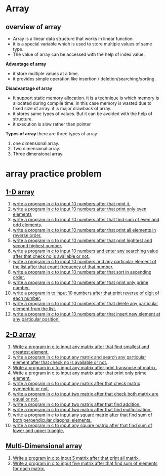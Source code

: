 <h1>Array</h1>
<h2>overview of array</h2>
<ul>
<!-- overview of array -->
<li>Array is a linear data structure that works in linear function.</li>
<li>it is a special variable which is used to store multiple values of same type.</li>
<li>The value of array can be accessed with the help of index value.</li>
</ul>
<!-- advantage of array -->
<b>Advantage of array</b>
<ul>
<li>it store multiple values at a time.</li>
<li>it provides simple operation like insertion / deletion/searching/sorting.</li>
</ul>
<!-- disadvantage of array -->
<b>Disadvantage of array</b>
<ul>
<li>It support static memory allocation. it is a technique is which memory is allocated during compile time. in this case memory is wasted due to fixed size of array. it is major drawback of array.</li>
<li>it stores same types of values. But it can be avoided with the help of structure. </li>
<li>it execution is slow rather than pointer</li>
</ul>
<!-- types of array -->
<b>Types of array</b>
there are three types of array
<ol>
<li>one dimensional array.</li>
<li>Two dimensional array.</li>
<li>Three dimensional array.</li>
</ol>

<!-- 1-D array -->
# array practice problem
<h2><a href="1-d array">1-D array</a></h2>
<ol>
<li><a href="1-d array\1.c">write a program in c to input 10 numbers after that print it.</a></li>
<li><a href="1-d array\2.c">write a program in c to input 10 numbers after that print only even elements</a></li>
<li><a href="1-d array\3.c">write a program in c to input 10 numbers after that find sum of even and odd elements.</a></li>
<li><a href="1-d array\4.c">write a program in c to input 10 numbers after that print all elements in reverse order.</a></li>
<li><a href="1-d array\5.c">write a program in c to input 10 numbers after that print hightest and second highest number.</a></li>
<li><a href="1-d array\6.c">write a program in c to input 10 numbers and enter any searching value after that check no is available or not.</a></li>
<li><a href="1-d array\7.c">write a program in c to input 10 numbers and any particular element of the list after that count frequency of that number.</a></li>
<li><a href="1-d array\8.c">write a program in c to input 10 numbers after that sort in ascending order.</a></li>
<li><a href="1-d array\9.c">write a program in c to input 10 numbers after that print only prime number.</a></li>
<li><a href="1-d array\10.c">write a program in  to input 10 numbers after that print reverse of digit of each number.</a></li>
<li><a href="1-d array\11.c">write a program in c to input 10 numbers after that delete any particular element from the list.</a></li>
<li><a href="1-d array\12.c">write a program in c to input 10 numbers after that insert new element at any particular position.</a></li>
</ol>

<!-- 2-D array -->

<h2><a href="2-D array">2-D array</a></h2>
<ol>
<li><a href="2-D array/1.c">Write a program in c to input any matrix after that find smallest and greatest element.</a></li>

<li><a href="2-D array/2.c">write a program in c to input any matrix and search any particular element after that check no is available or not.</a></li>

<li><a href="2-D array/3.c">Write a program in c to input any matrix after print transpose of matrix.</a></li>

<li><a href="2-D array/4.c">Write a program in c to input any matrix after that print only prime element.</a></li>

<li><a href="2-D array/5.c">write a program in c to input any matrix  after that check matrix symmetric or not.</a></li>

<li><a href="2-D array/6.c">write a program in c to input two matrix after that check both matrix are equal or not.</a></li>

<li><a href="2-D array/7.c">write a program in c to input two matrix after that find addition.</a></li>

<li><a href="2-D array/8.c">write a program in c to input two matrix after that find multiplication.</a></li>

<li><a href="2-D array/9.c">write a program in c to input any square matrix after that find sum of both perpendicular diagonal elements.</a></li>

<li><a href="2-D array/10.c">write a program in c to input any square matrix after that find sum of lower and upper triangle.</a></li>

</ol>

<!-- Multi dimensional array -->
<h2><a href="multi-D array">Multi-Dimensional array </a></h2>
<ol>
<li><a href="multi-D array/M1.c">Write a program in c to input 5 matrix after that print all matrix.</a></li>
<li><a href="multi-D array/M2.c">Write a program in c to input five matrix after that find sum of elements for each matrix.</a></li>
</ol>
